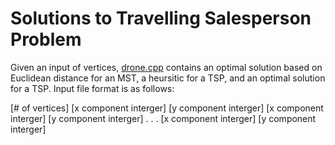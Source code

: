# Solutions to Travelling Salesperson Problem

Given an input of vertices, [drone.cpp](https://github.com/micdwill/TSP-Heuristic-and-Optimization/blob/master/drone.cpp) contains an optimal 
solution based on Euclidean distance for an MST, a heursitic for a TSP, and an optimal solution for a TSP. Input file format is as follows:

[# of vertices]
[x component interger] [y component interger]
[x component interger] [y component interger]
.
.
.
[x component interger] [y component interger]
